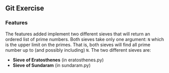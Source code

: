 ## Git Exercise

### Features

The features added implement two different sieves that will return an ordered list of prime numbers. Both sieves take only one argument: `N` which is the upper limit on the primes. That is, both sieves will find all prime number up to (and possibly including) `N`. The two different sieves are:

- **Sieve of Eratosthenes** (in eratosthenes.py)
- **Sieve of Sundaram** (in sundaram.py)
